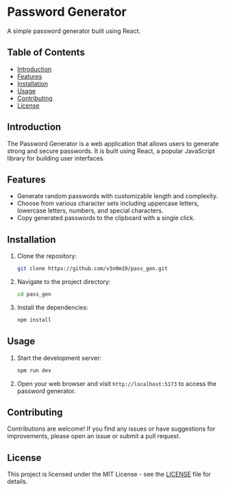 # Password Generator

A simple password generator built using React.

## Table of Contents

- [Introduction](#introduction)
- [Features](#features)
- [Installation](#installation)
- [Usage](#usage)
- [Contributing](#contributing)
- [License](#license)

## Introduction

The Password Generator is a web application that allows users to generate strong and secure passwords. It is built using React, a popular JavaScript library for building user interfaces.

## Features

- Generate random passwords with customizable length and complexity.
- Choose from various character sets including uppercase letters, lowercase letters, numbers, and special characters.
- Copy generated passwords to the clipboard with a single click.

## Installation

1. Clone the repository:

    ```bash
    git clone https://github.com/v3n0m19/pass_gen.git
    ```

2. Navigate to the project directory:

    ```bash
    cd pass_gen
    ```

3. Install the dependencies:

    ```bash
    npm install
    ```

## Usage

1. Start the development server:

    ```bash
    npm run dev
    ```

2. Open your web browser and visit `http://localhost:5173` to access the password generator.

## Contributing

Contributions are welcome! If you find any issues or have suggestions for improvements, please open an issue or submit a pull request.

## License
This project is licensed under the MIT License - see the [LICENSE](LICENSE) file for details.